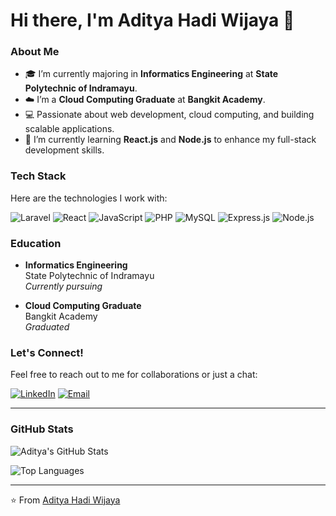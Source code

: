 # Hi there, I'm Aditya Hadi Wijaya 👋

### About Me
- 🎓 I’m currently majoring in **Informatics Engineering** at **State Polytechnic of Indramayu**.
- ☁️ I’m a **Cloud Computing Graduate** at **Bangkit Academy**.
- 💻 Passionate about web development, cloud computing, and building scalable applications.
- 🌱 I’m currently learning **React.js** and **Node.js** to enhance my full-stack development skills.

### Tech Stack
Here are the technologies I work with:

![Laravel](https://img.shields.io/badge/Laravel-FF2D20?style=for-the-badge&logo=laravel&logoColor=white)
![React](https://img.shields.io/badge/React-20232A?style=for-the-badge&logo=react&logoColor=61DAFB)
![JavaScript](https://img.shields.io/badge/JavaScript-F7DF1E?style=for-the-badge&logo=javascript&logoColor=black)
![PHP](https://img.shields.io/badge/PHP-777BB4?style=for-the-badge&logo=php&logoColor=white)
![MySQL](https://img.shields.io/badge/MySQL-005C84?style=for-the-badge&logo=mysql&logoColor=white)
![Express.js](https://img.shields.io/badge/Express.js-000000?style=for-the-badge&logo=express&logoColor=white)
![Node.js](https://img.shields.io/badge/Node.js-339933?style=for-the-badge&logo=nodedotjs&logoColor=white)

### Education
- **Informatics Engineering**  
  State Polytechnic of Indramayu  
  *Currently pursuing*

- **Cloud Computing Graduate**  
  Bangkit Academy  
  *Graduated*

### Let's Connect!
Feel free to reach out to me for collaborations or just a chat:

[![LinkedIn](https://img.shields.io/badge/LinkedIn-0077B5?style=for-the-badge&logo=linkedin&logoColor=white)](https://www.linkedin.com/in/your-linkedin-profile/)
[![Email](https://img.shields.io/badge/Email-D14836?style=for-the-badge&logo=gmail&logoColor=white)](mailto:your-email@example.com)

---

### GitHub Stats
![Aditya's GitHub Stats](https://github-readme-stats.vercel.app/api?username=aditya2708&show_icons=true&theme=radical)

![Top Languages](https://github-readme-stats.vercel.app/api/top-langs/?username=aditya2708&layout=compact&theme=radical)

---

⭐️ From [Aditya Hadi Wijaya](https://github.com/aditya2708)
